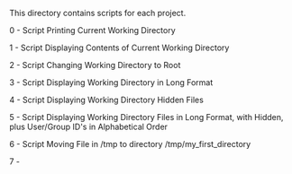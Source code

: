 This directory contains scripts for each project.

0 - Script Printing Current Working Directory

1 - Script Displaying Contents of Current Working Directory

2 - Script Changing Working Directory to Root

3 - Script Displaying Working Directory in Long Format

4 - Script Displaying Working Directory Hidden Files

5 - Script Displaying Working Directory Files in Long Format, with Hidden, plus User/Group ID's in Alphabetical Order

6 - Script Moving File in /tmp to directory /tmp/my_first_directory

7 - 